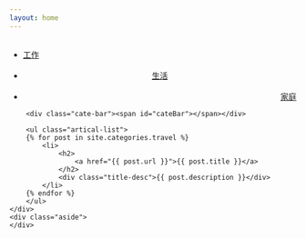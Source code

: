 ```yaml
---
layout: home
---
```


<div class="index-content 生活">
    <div class="section">
        <ul class="artical-cate">
            <li><a href="/"><span>工作</span></a></li>
            <li style="text-align:center"><a href="/生活"><span>生活</span></a></li>
            <li class="on" style="text-align:right"><a href="/家庭"><span>家庭</span></a></li>
        </ul>

        <div class="cate-bar"><span id="cateBar"></span></div>

        <ul class="artical-list">
        {% for post in site.categories.travel %}
            <li>
                <h2>
                    <a href="{{ post.url }}">{{ post.title }}</a>
                </h2>
                <div class="title-desc">{{ post.description }}</div>
            </li>
        {% endfor %}
        </ul>
    </div>
    <div class="aside">
    </div>
</div>


